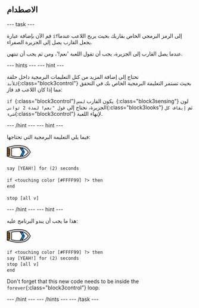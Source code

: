 ## الاصطدام

\--- task \---

قم الآن بإضافة عبارة `if`إلى الرمز البرمجي الخاص بقاربك بحيث يربح اللاعب عندما يجعل القارب يصل إلى الجزيرة الصفراء.

عندما يصل القارب إلى الجزيرة، يجب أن تقول اللعبة 'نعم!'، ومن ثم يجب أن تنتهي.

\--- hints \--- \--- hint \---

تحتاج إلى إضافة المزيد من كتل التعليمات البرمجية داخل حلقة `للأبد`{:class="block3control"} بحيث تستمر التعليمة البرمجية الخاص بك في التحقق مما إذا كان اللاعب قد فاز:

`if `{:class="block3control"} يكون القارب `لمس `{:class="block3sensing"} لون الجزيرة، تحتاج إلى `قول "نعم! لمدة 2 ثواني`{:class="block3looks"} ثم `إيقاف كل شيء`{:class="block3control"} لإنهاء اللعبة.

\--- /hint \--- \--- hint \---

فيما يلي التعليمة البرمجية التي تحتاجها:

![كائن القارب](images/boat_resize.png)

```blocks3
say [YEAH!] for (2) seconds

if <touching color [#FFFF99] ?> then
end

stop [all v]

```

\--- /hint \--- \--- hint \---

هذا ما يجب أن يبدو البرنامج عليه:

![كائن القارب](images/boat_resize.png)

```blocks3
if <touching color [#FFFF99] ?> then
say [YEAH!] for (2) seconds
stop [all v]
end
```

Don't forget that this new code needs to be inside the `forever`{:class="block3control"} loop.

\--- /hint \--- \--- /hints \--- \--- /task \---